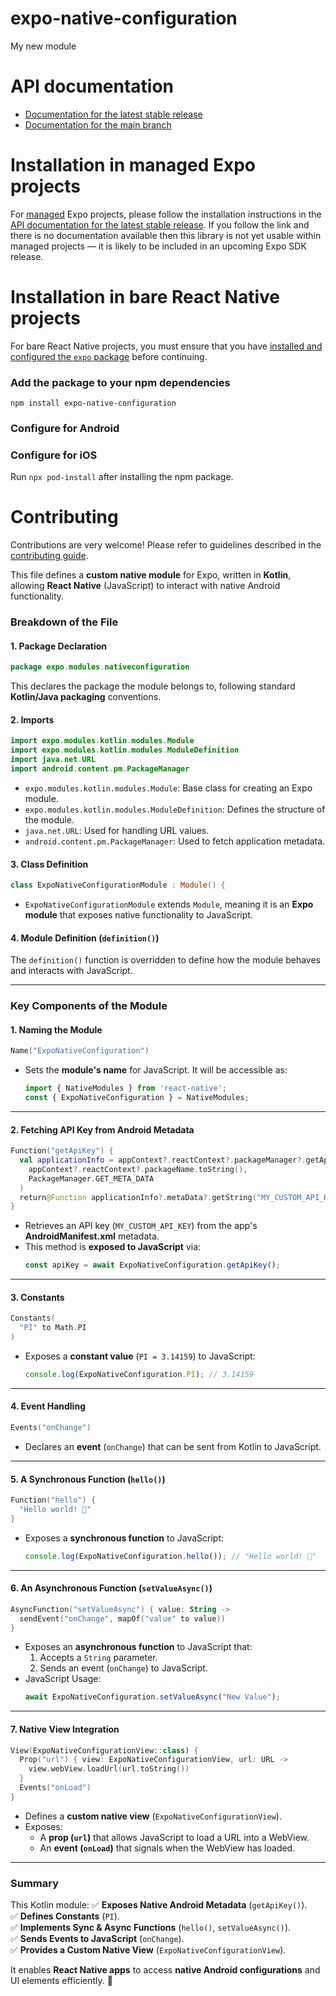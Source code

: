 # expo-native-configuration

My new module

# API documentation

- [Documentation for the latest stable release](https://docs.expo.dev/versions/latest/sdk/www.google.com#readme/)
- [Documentation for the main branch](https://docs.expo.dev/versions/unversioned/sdk/www.google.com#readme/)

# Installation in managed Expo projects

For [managed](https://docs.expo.dev/archive/managed-vs-bare/) Expo projects, please follow the installation instructions in the [API documentation for the latest stable release](#api-documentation). If you follow the link and there is no documentation available then this library is not yet usable within managed projects &mdash; it is likely to be included in an upcoming Expo SDK release.

# Installation in bare React Native projects

For bare React Native projects, you must ensure that you have [installed and configured the `expo` package](https://docs.expo.dev/bare/installing-expo-modules/) before continuing.

### Add the package to your npm dependencies

```
npm install expo-native-configuration
```

### Configure for Android




### Configure for iOS

Run `npx pod-install` after installing the npm package.

# Contributing

Contributions are very welcome! Please refer to guidelines described in the [contributing guide]( https://github.com/expo/expo#contributing).



This file defines a **custom native module** for Expo, written in **Kotlin**, allowing **React Native** (JavaScript) to interact with native Android functionality.

### **Breakdown of the File**
#### **1. Package Declaration**
```kotlin
package expo.modules.nativeconfiguration
```
This declares the package the module belongs to, following standard **Kotlin/Java packaging** conventions.

#### **2. Imports**
```kotlin
import expo.modules.kotlin.modules.Module
import expo.modules.kotlin.modules.ModuleDefinition
import java.net.URL
import android.content.pm.PackageManager
```
- `expo.modules.kotlin.modules.Module`: Base class for creating an Expo module.
- `expo.modules.kotlin.modules.ModuleDefinition`: Defines the structure of the module.
- `java.net.URL`: Used for handling URL values.
- `android.content.pm.PackageManager`: Used to fetch application metadata.

#### **3. Class Definition**
```kotlin
class ExpoNativeConfigurationModule : Module() {
```
- `ExpoNativeConfigurationModule` extends `Module`, meaning it is an **Expo module** that exposes native functionality to JavaScript.

#### **4. Module Definition (`definition()`)**
The `definition()` function is overridden to define how the module behaves and interacts with JavaScript.

---

### **Key Components of the Module**
#### **1. Naming the Module**
```kotlin
Name("ExpoNativeConfiguration")
```
- Sets the **module's name** for JavaScript. It will be accessible as:
  ```javascript
  import { NativeModules } from 'react-native';
  const { ExpoNativeConfiguration } = NativeModules;
  ```

---

#### **2. Fetching API Key from Android Metadata**
```kotlin
Function("getApiKey") {
  val applicationInfo = appContext?.reactContext?.packageManager?.getApplicationInfo(
    appContext?.reactContext?.packageName.toString(),
    PackageManager.GET_META_DATA
  )
  return@Function applicationInfo?.metaData?.getString("MY_CUSTOM_API_KEY")
}
```
- Retrieves an API key (`MY_CUSTOM_API_KEY`) from the app's **AndroidManifest.xml** metadata.
- This method is **exposed to JavaScript** via:
  ```javascript
  const apiKey = await ExpoNativeConfiguration.getApiKey();
  ```

---

#### **3. Constants**
```kotlin
Constants(
  "PI" to Math.PI
)
```
- Exposes a **constant value** (`PI = 3.14159`) to JavaScript:
  ```javascript
  console.log(ExpoNativeConfiguration.PI); // 3.14159
  ```

---

#### **4. Event Handling**
```kotlin
Events("onChange")
```
- Declares an **event** (`onChange`) that can be sent from Kotlin to JavaScript.

---

#### **5. A Synchronous Function (`hello()`)**
```kotlin
Function("hello") {
  "Hello world! 👋"
}
```
- Exposes a **synchronous function** to JavaScript:
  ```javascript
  console.log(ExpoNativeConfiguration.hello()); // "Hello world! 👋"
  ```

---

#### **6. An Asynchronous Function (`setValueAsync()`)**
```kotlin
AsyncFunction("setValueAsync") { value: String ->
  sendEvent("onChange", mapOf("value" to value))
}
```
- Exposes an **asynchronous function** to JavaScript that:
    1. Accepts a `String` parameter.
    2. Sends an event (`onChange`) to JavaScript.
- JavaScript Usage:
  ```javascript
  await ExpoNativeConfiguration.setValueAsync("New Value");
  ```

---

#### **7. Native View Integration**
```kotlin
View(ExpoNativeConfigurationView::class) {
  Prop("url") { view: ExpoNativeConfigurationView, url: URL ->
    view.webView.loadUrl(url.toString())
  }
  Events("onLoad")
}
```
- Defines a **custom native view** (`ExpoNativeConfigurationView`).
- Exposes:
    - A **prop (`url`)** that allows JavaScript to load a URL into a WebView.
    - An **event (`onLoad`)** that signals when the WebView has loaded.

---

### **Summary**
This Kotlin module:
✅ **Exposes Native Android Metadata** (`getApiKey()`).  
✅ **Defines Constants** (`PI`).  
✅ **Implements Sync & Async Functions** (`hello()`, `setValueAsync()`).  
✅ **Sends Events to JavaScript** (`onChange`).  
✅ **Provides a Custom Native View** (`ExpoNativeConfigurationView`).

It enables **React Native apps** to access **native Android configurations** and UI elements efficiently. 🚀
